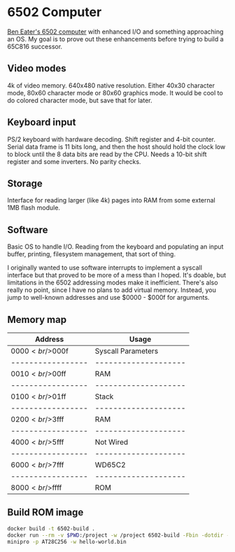 # 6502 Computer

[Ben Eater's 6502 computer](https://eater.net/6502) with enhanced I/O
and something approaching an OS.  My goal is to prove out these
enhancements before trying to build a 65C816 successor.

## Video modes

4k of video memory.  640x480 native resolution.  Either 40x30
character mode, 80x60 character mode or 80x60 graphics mode.  It would
be cool to do colored character mode, but save that for later.

## Keyboard input

PS/2 keyboard with hardware decoding.  Shift register and 4-bit
counter.  Serial data frame is 11 bits long, and then the host should
hold the clock low to block until the 8 data bits are read by the CPU.
Needs a 10-bit shift register and some inverters.  No parity checks.

## Storage

Interface for reading larger (like 4k) pages into RAM from some
external 1MB flash module.

## Software

Basic OS to handle I/O.  Reading from the keyboard and populating an
input buffer, printing, filesystem management, that sort of thing.

I originally wanted to use software interrupts to implement a syscall
interface but that proved to be more of a mess than I hoped.  It's
doable, but limitations in the 6502 addressing modes make it
inefficient.  There's also really no point, since I have no plans to
add virtual memory.  Instead, you jump to well-known addresses and use
$0000 - $000f for arguments.

## Memory map

| Address         | Usage              |
|-----------------|--------------------|
| $0000<br/>$000f | Syscall Parameters |
|-----------------|--------------------|
| $0010<br/>$00ff | RAM                |
|-----------------|--------------------|
| $0100<br/>$01ff | Stack              |
|-----------------|--------------------|
| $0200<br/>$3fff | RAM                |
|-----------------|--------------------|
| $4000<br/>$5fff | Not Wired          |
|-----------------|--------------------|
| $6000<br/>$7fff | WD65C2             |
|-----------------|--------------------|
| $8000<br/>$ffff | ROM                |

## Build ROM image

```bash
docker build -t 6502-build .
docker run --rm -v $PWD:/project -w /project 6502-build -Fbin -dotdir -wdc02 -o hello-world.bin software/hello-world.s
minipro -p AT28C256 -w hello-world.bin
```
